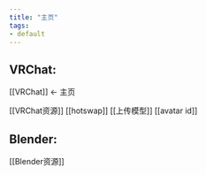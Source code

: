 ```yaml
---
title: "主页"
tags:
- default
---
```



## VRChat:
[[VRChat]] ← 主页


[[VRChat资源]]
[[hotswap]]
[[上传模型]]
[[avatar id]]


## Blender:
[[Blender资源]]
